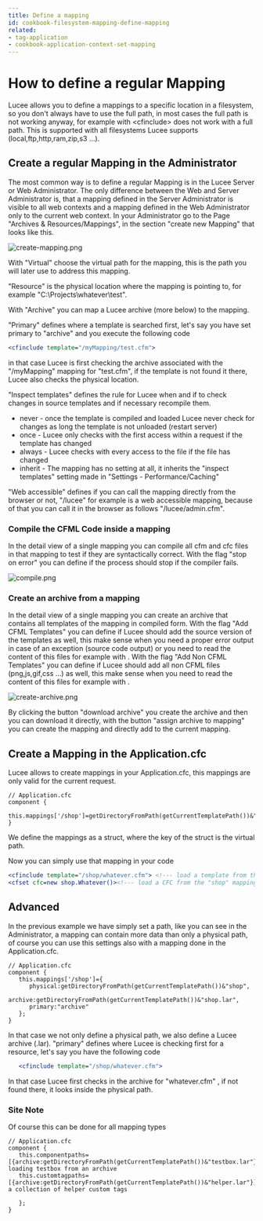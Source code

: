 ```yaml
---
title: Define a mapping
id: cookbook-filesystem-mapping-define-mapping
related:
- tag-application
- cookbook-application-context-set-mapping
---
```


# How to define a regular Mapping #

Lucee allows you to define a mappings to a specific location in a filesystem, so you don't always have to use the full path, in most cases the full path is not working anyway, for example with &LT;cfinclude&GT; does not work with a full path.
This is supported with all filesystems Lucee supports (local,ftp,http,ram,zip,s3 ...).

## Create a regular Mapping in the Administrator ##

The most common way is to define a regular Mapping is in the Lucee Server or Web Administrator.
The only difference between the Web and Server Administrator is, that a mapping defined in the Server Administrator is visible to all web contexts and a mapping defined in the Web Administrator only to the current web context.
In your Administrator go to the Page "Archives & Resources/Mappings", in the section "create new Mapping" that looks like this.

![create-mapping.png](https://bitbucket.org/repo/rX87Rq/images/4035761629-create-mapping.png)

With "Virtual" choose the virtual path for the mapping, this is the path you will later use to address this mapping.

"Resource" is the physical location where the mapping is pointing to, for example "C:\Projects\whatever\test".

With "Archive" you can map a Lucee archive (more below) to the mapping.

"Primary" defines where a template is searched first, let's say you have set primary to "archive" and you execute the following code

```coldfusion
<cfinclude template="/myMapping/test.cfm">
```

in that case Lucee is first checking the archive associated with the "/myMapping" mapping for "test.cfm", if the template is not found it there, Lucee also checks the physical location.

"Inspect templates" defines the rule for Lucee when and if to check changes in source templates and if necessary recompile them.

* never - once the template is compiled and loaded Lucee never check for changes as long the template is not unloaded (restart server)
* once - Lucee only checks with the first access within a request if the template has changed
* always - Lucee checks with every access to the file if the file has changed
* inherit - The mapping has no setting at all, it inherits the "inspect templates" setting made in "Settings - Performance/Caching"

"Web accessible" defines if you can call the mapping directly from the browser or not, "/lucee" for example is a web accessible mapping, because of that you can call it in the browser as follows "/lucee/admin.cfm".

### Compile the CFML Code inside a mapping ###

In the detail view of a single mapping you can compile all cfm and cfc files in that mapping to test if they are syntactically correct. With the flag "stop on error" you can define if the process should stop if the compiler fails.

![compile.png](https://bitbucket.org/repo/rX87Rq/images/362153996-compile.png)

### Create an archive from a mapping ###

In the detail view of a single mapping you can create an archive that contains all templates of the mapping in compiled form.
With the flag "Add CFML Templates" you can define if Lucee should add the source version of the templates as well, this make sense when you need a proper error output in case of an exception (source code output) or you need to read the content of this files for example with <cffile>.
With the flag "Add Non CFML Templates" you can define if Lucee should add all non CFML files (png,js,gif,css ...) as well, this make sense when you need to read the content of this files for example with <cffile>.

![create-archive.png](https://bitbucket.org/repo/rX87Rq/images/2720116188-create-archive.png)

By clicking the button "download archive" you create the archive and then you can download it directly, with the button "assign archive to mapping" you can create the mapping and directly add to the current mapping.

## Create a Mapping in the Application.cfc ##

Lucee allows to create mappings in your Application.cfc, this mappings are only valid for the current request.

```cfs
// Application.cfc
component {
    this.mappings['/shop']=getDirectoryFromPath(getCurrentTemplatePath())&"shop";
}
```

We define the mappings as a struct, where the key of the struct is the virtual path.

Now you can simply use that mapping in your code

```coldfusion
<cfinclude template="/shop/whatever.cfm"> <!--- load a template from the "shop" mapping --->
<cfset cfc=new shop.Whatever()><!--- load a CFC from the "shop" mapping (see also "this.componentpaths" for handling components) --->
```

## Advanced ##

In the previous example we have simply set a path, like you can see in the Administrator, a mapping can contain more data than only a physical path, of course you can use this settings also with a mapping done in the Application.cfc.

```cfs
// Application.cfc
component {
   this.mappings['/shop']={
      physical:getDirectoryFromPath(getCurrentTemplatePath())&"shop",
      archive:getDirectoryFromPath(getCurrentTemplatePath())&"shop.lar",
      primary:"archive"
   };
}
```

In that case we not only define a physical path, we also define a Lucee archive (.lar). "primary" defines where Lucee is checking first for a resource, let's say you have the following code

```coldfusion
   <cfinclude template="/shop/whatever.cfm">
```

In that case Lucee first checks in the archive for "whatever.cfm" , if not found there, it looks inside the physical path.

### Site Note ###

Of course this can be done for all mapping types

```cfs
// Application.cfc
component {
   this.componentpaths=[{archive:getDirectoryFromPath(getCurrentTemplatePath())&"testbox.lar"}];// loading testbox from an archive
   this.customtagpaths=[{archive:getDirectoryFromPath(getCurrentTemplatePath())&"helper.lar"}];// a collection of helper custom tags

   };
}
```
